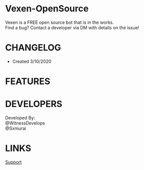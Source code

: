 # Vexen-OpenSource
 Vexen is a FREE open source bot that is in the works.                                                                  
 Find a bug? Contact a developer via DM with details on the issue!
 
 # CHANGELOG
- Created 3/10/2020

# FEATURES

# DEVELOPERS 
Developed By:                                                                                                                             
@WitnessDevelops                                                                                                                          
@Sxmurai  

# LINKS
[Support](https://discord.gg/kVqJxrG)
